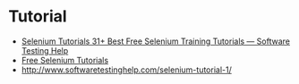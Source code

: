 # Tutorial

* [Selenium Tutorials 31+ Best Free Selenium Training Tutorials — Software Testing Help](http://www.softwaretestinghelp.com/selenium-tutorial-1/)
* [Free Selenium Tutorials](http://www.guru99.com/selenium-tutorial.html)
* <http://www.softwaretestinghelp.com/selenium-tutorial-1/>